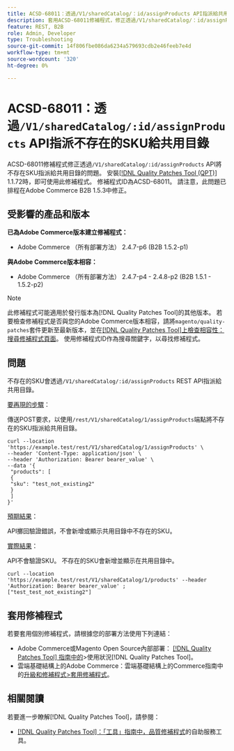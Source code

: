 ```yaml
---
title: ACSD-68011：透過/V1/sharedCatalog/：id/assignProducts API指派給共用目錄的不存在SKU
description: 套用ACSD-68011修補程式，修正透過/V1/sharedCatalog/：id/assignProducts API將不存在SKU指派給共用目錄的Adobe Commerce問題。
feature: REST, B2B
role: Admin, Developer
type: Troubleshooting
source-git-commit: 14f806fbe086da6234a579693cdb2e46feeb7e4d
workflow-type: tm+mt
source-wordcount: '320'
ht-degree: 0%

---
```


# ACSD-68011：透過`/V1/sharedCatalog/:id/assignProducts` API指派不存在的SKU給共用目錄

ACSD-68011修補程式修正透過`/V1/sharedCatalog/:id/assignProducts` API將不存在SKU指派給共用目錄的問題。 安裝[[!DNL Quality Patches Tool (QPT)]](/help/tools/quality-patches-tool/quality-patches-tool-to-self-serve-quality-patches.md) 1.1.72時，即可使用此修補程式。 修補程式ID為ACSD-68011。 請注意，此問題已排程在Adobe Commerce B2B 1.5.3中修正。

## 受影響的產品和版本

**已為Adobe Commerce版本建立修補程式：**

* Adobe Commerce （所有部署方法） 2.4.7-p6 (B2B 1.5.2-p1)

**與Adobe Commerce版本相容：**

* Adobe Commerce （所有部署方法） 2.4.7-p4 - 2.4.8-p2 (B2B 1.5.1 - 1.5.2-p2)

>[!NOTE]
>
>此修補程式可能適用於發行版本為[!DNL Quality Patches Tool]的其他版本。 若要檢查修補程式是否與您的Adobe Commerce版本相容，請將`magento/quality-patches`套件更新至最新版本，並在[[!DNL Quality Patches Tool]上檢查相容性：搜尋修補程式頁面](https://experienceleague.adobe.com/tools/commerce-quality-patches/index.html?lang=zh-Hant)。 使用修補程式ID作為搜尋關鍵字，以尋找修補程式。

## 問題

不存在的SKU會透過`/V1/sharedCatalog/:id/assignProducts` REST API指派給共用目錄。

<u>要再現的步驟</u>：

傳送POST要求，以使用`/rest/V1/sharedCatalog/1/assignProducts`端點將不存在的SKU指派給共用目錄。

```
curl --location 'https://example.test/rest/V1/sharedCatalog/1/assignProducts' \
--header 'Content-Type: application/json' \
--header 'Authorization: Bearer bearer_value' \
--data '{
 "products": [
 { 
 "sku": "test_not_existing2"
 }
 ]
}'
```

<u>預期結果</u>：

API擲回驗證錯誤，不會新增或顯示共用目錄中不存在的SKU。

<u>實際結果</u>：

API不會驗證SKU。 不存在的SKU會新增並顯示在共用目錄中。

```
curl --location 'https://example.test/rest/V1/sharedCatalog/1/products' --header 'Authorization: Bearer bearer_value' ;
["test_test_not_existing2"]
```


## 套用修補程式

若要套用個別修補程式，請根據您的部署方法使用下列連結：

* Adobe Commerce或Magento Open Source內部部署： [[!DNL Quality Patches Tool] 指南中的](/help/tools/quality-patches-tool/usage.md)>使用狀況[!DNL Quality Patches Tool]。
* 雲端基礎結構上的Adobe Commerce：雲端基礎結構上的Commerce指南中的[升級和修補程式>套用修補程式](https://experienceleague.adobe.com/docs/commerce-cloud-service/user-guide/develop/upgrade/apply-patches.html?lang=zh-Hant)。

## 相關閱讀

若要進一步瞭解[!DNL Quality Patches Tool]，請參閱：

* [[!DNL Quality Patches Tool]：「工具」指南中，品質修補程式](/help/tools/quality-patches-tool/quality-patches-tool-to-self-serve-quality-patches.md)的自助服務工具。
